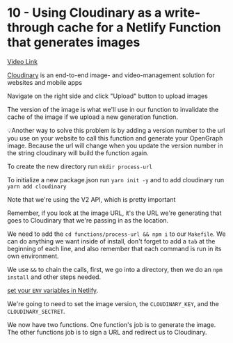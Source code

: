 # 10 - Using Cloudinary as a write-through cache for a Netlify Function that generates images

[Video Link](https://egghead.io/lessons/javascript-using-cloudinary-as-a-write-through-cache-for-a-netlify-function-that-generates-images)

<TimeStamp start="0:21" end="0:26">

[Cloudinary](https://cloudinary.com/) is an end-to-end image- and video-management solution for websites and mobile apps

</TimeStamp>

<TimeStamp start="1:09" end="1:17">

Navigate on the right side and click "Upload" button to upload images

</TimeStamp>

<TimeStamp start="1:48" end="2:12 ">

The version of the image is what we'll use in our function to invalidate the cache of the image if we upload a new generation function.

💡Another way to solve this problem is by adding a version number to the url you use on your website to call this function and generate your OpenGraph image. Because the url will change when you update the version number in the string cloudinary will build the function again.

</TimeStamp>

<TimeStamp start="2:16" end="2:24">

To create the new directory run `mkdir process-url` 

</TimeStamp>

<TimeStamp start="2:25" end="2:31">

To initialize a new package.json run `yarn init -y`  and to add cloudinary run `yarn add cloudinary`

</TimeStamp>

<TimeStamp start="2:57" end="3:01">

Note that we're using the V2 API, which is pretty important

</TimeStamp>

<TimeStamp start="4:53" end="5:00">

Remember, if you look at the image URL, it's the URL we're generating that goes to Cloudinary that we're passing in as the location. 

</TimeStamp>

<TimeStamp start="5:01" end="5:19">

We need to add the `cd functions/process-url && npm i` to our `Makefile`.  We can do anything we want inside of install, don't forget to add a `tab` at the beginning of each line, and also remember that each command is run in its own environment. 

</TimeStamp>

<TimeStamp start="5:20" end="5:37">

We use `&&` to chain the calls, first, we go into a directory, then we do an `npm install` and other steps needed. 

</TimeStamp>

<TimeStamp start="5:38" end="5:40">

[set your `ENV` variables in Netlify](https://docs.netlify.com/configure-builds/environment-variables/).

</TimeStamp>

<TimeStamp start="5:52" end="6:03">

We're going to need to set the image version, the `CLOUDINARY_KEY`, and the `CLOUDINARY_SECTRET`.

</TimeStamp>

<TimeStamp start="6:15" end="6:25">

We now have two functions. One function's job is to generate the image. The other functions job is to sign a URL and redirect us to Cloudinary.

</TimeStamp>

 

